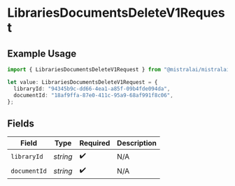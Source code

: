 # LibrariesDocumentsDeleteV1Request

## Example Usage

```typescript
import { LibrariesDocumentsDeleteV1Request } from "@mistralai/mistralai/models/operations";

let value: LibrariesDocumentsDeleteV1Request = {
  libraryId: "94345b9c-dd66-4ea1-a85f-09b4fde094da",
  documentId: "18af9ffa-87e0-411c-95a9-68af991f8c06",
};
```

## Fields

| Field              | Type               | Required           | Description        |
| ------------------ | ------------------ | ------------------ | ------------------ |
| `libraryId`        | *string*           | :heavy_check_mark: | N/A                |
| `documentId`       | *string*           | :heavy_check_mark: | N/A                |
